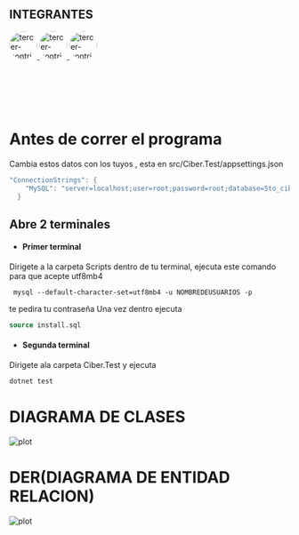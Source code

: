 ## INTEGRANTES 

<a href="https://github.com/Sherklan12e">
  <img src="https://github.com/Sherklan12e.png" alt="tercer-contribuidor" width="50" style="border-radius: 50%;">
</a>
<a href="https://github.com/ET12JULIO">
  <img src="https://github.com/ET12JULIO.png" alt="tercer-contribuidor" width="50" style="border-radius: 50%;">
</a>
<a href="https://github.com/quispeleon">
  <img src="https://github.com/quispeleon.png" alt="tercer-contribuidor" width="50" style="border-radius: 50%;">
</a>
<br>
<br>
<br>
<br>
<br>
<br>


# Antes de correr el programa
Cambia estos datos con los tuyos , esta en src/Ciber.Test/appsettings.json
```c#
"ConnectionStrings": {
    "MySQL": "server=localhost;user=root;password=root;database=5to_ciber;CharSet=utf8mb4"
  }

```

## Abre 2 terminales 
* <h4>Primer terminal 

Dirigete a la carpeta Scripts 
dentro de tu terminal, ejecuta este comando para que acepte utf8mb4
```
 mysql --default-character-set=utf8mb4 -u NOMBREDEUSUARIOS -p 
```
te pedira tu contraseña 
Una vez dentro ejecuta 
```sql
source install.sql
```
* <h4>Segunda terminal
Dirigete ala carpeta Ciber.Test y ejecuta 
```c#
dotnet test
``` 


<!-- 
# use json para tu db
```json
{
  "ConnectionStrings": {
    "CiberDb": "Server=localhost;Database=5to_Ciber;Uid=5to_agbd;pwd=Trigg3rs!;Allow User Variables=True",
    "Ciber": "Server=localhost;Database=Ciber;Uid=5to_agbd;pwd=Trigg3rs!;Allow User Variables=True"

  }
} -->


<!-- using Microsoft.Extensions.Configuration;
var configuration = new ConfigurationBuilder()
                .SetBasePath(AppContext.BaseDirectory)
                .AddJsonFile("appsettings.json")
                .Build();

                        var cadena = configuration.GetConnectionString("CiberDb");

                        var cadena1 = configuration.GetConnectionString("Ciber"); -->

# DIAGRAMA DE CLASES 
![plot](./docs/der/CiberD.png)
# DER(DIAGRAMA DE ENTIDAD RELACION)
![plot](./docs/der/DER.png)